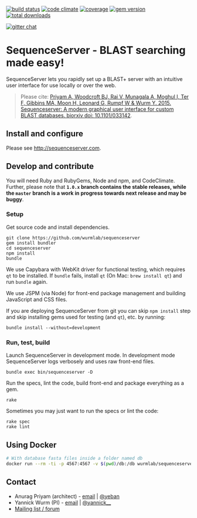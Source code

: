 [![build status](https://secure.travis-ci.org/wurmlab/sequenceserver.png?branch=1.0.x)](https://travis-ci.org/wurmlab/sequenceserver)
[![code climate](https://codeclimate.com/github/wurmlab/sequenceserver/badges/gpa.svg)](https://codeclimate.com/github/wurmlab/sequenceserver)
[![coverage](https://codeclimate.com/github/wurmlab/sequenceserver/badges/coverage.svg)](https://codeclimate.com/github/wurmlab/sequenceserver)
[![gem version](https://badge.fury.io/rb/sequenceserver.svg)](http://rubygems.org/gems/sequenceserver)
[![total downloads](http://ruby-gem-downloads-badge.herokuapp.com/sequenceserver?type=total&color=brightgreen)](http://rubygems.org/gems/sequenceserver)

[![gitter chat](https://badges.gitter.im/gitterHQ/gitter.png)](https://gitter.im/wurmlab/sequenceserver)

# SequenceServer - BLAST searching made easy!

SequenceServer lets you rapidly set up a BLAST+ server with an intuitive user
interface for use locally or over the web.

> Please cite: [Priyam A, Woodcroft BJ, Rai V, Munagala A, Moghul I, Ter F, Gibbins MA, Moon H, Leonard G, Rumpf W & Wurm Y. 2015. Sequenceserver: A modern graphical user interface for custom BLAST databases. biorxiv doi: 10.1101/033142](http://www.biorxiv.org/content/early/2015/11/27/033142).

## Install and configure

Please see http://sequenceserver.com.

## Develop and contribute

You will need Ruby and RubyGems, Node and npm, and CodeClimate. Further, please
note that **`1.0.x` branch contains the stable releases, while the `master`
branch is a work in progress towards next release and may be buggy**.

### Setup
Get source code and install dependencies.

```
git clone https://github.com/wurmlab/sequenceserver
gem install bundler
cd sequenceserver
npm install
bundle
```

We use Capybara with WebKit driver for functional testing, which requires `qt`
to be installed. If `bundle` fails, install `qt` (On Mac: `brew install qt`)
and run `bundle` again.

We use JSPM (via Node) for front-end package management and building JavaScript
and CSS files.

If you are deploying SequenceServer from git you can skip `npm install` step
and skip installing gems used for testing (and `qt`), etc. by running:

    bundle install --without=development

### Run, test, build

Launch SequenceServer in development mode. In development mode SequenceServer
logs verbosely and uses raw front-end files.
```
bundle exec bin/sequenceserver -D
```

Run the specs, lint the code, build front-end and package everything as a gem.
```
rake
```

Sometimes you may just want to run the specs or lint the code:
```
rake spec
rake lint
```

## Using Docker
```bash
# With database fasta files inside a folder named db
docker run --rm -ti -p 4567:4567 -v $(pwd)/db:/db wurmlab/sequenceserver
```

## Contact

* Anurag Priyam (architect) - [email](mailto:anurag08priyam@gmail.com) | [@yeban](//twitter.com/yeban)
* Yannick Wurm  (PI) - [email](mailto:yannickwurm@gmail.com) | [@yannick\_\_](//twitter.com/yannick__)
* [Mailing list / forum](https://groups.google.com/forum/#!forum/sequenceserver)
